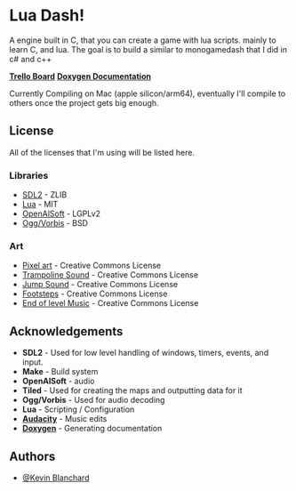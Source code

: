 # Lua Dash!

A engine built in C, that you can create a game with lua scripts.  mainly to learn C, and lua.  The goal is to build a similar to monogamedash that I did in c# and c++

**[Trello Board](https://trello.com/b/Fx6aJSS3/c-dash)**
**[Doxygen Documentation](https://docs.supergoon.com)**

Currently Compiling on  Mac (apple silicon/arm64), eventually I'll compile to others once the project gets big enough.


## License

All of the licenses that I'm using will be listed here.

### Libraries
- [SDL2](https://www.libsdl.org) - ZLIB
- [Lua](https://www.lua.org/license.html) - MIT
- [OpenAlSoft](https://openal-soft.org) - LGPLv2
- [Ogg/Vorbis](https://xiph.org/vorbis/) - BSD

### Art
- [Pixel art](https://pixelfrog-assets.itch.io/pixel-adventure-1) - Creative Commons License
- [Trampoline Sound](https://freesound.org/people/Breviceps/sounds/493161/) - Creative Commons License
- [Jump Sound](https://freesound.org/people/se2001/sounds/528568/) - Creative Commons License
- [Footsteps](https://freesound.org/people/EVRetro/sounds/501102/) - Creative Commons License
- [End of level Music](https://freesound.org/people/maxmakessounds/sounds/353546) - Creative Commons License

## Acknowledgements
- **SDL2** - Used for low level handling of windows, timers, events, and input.
- **Make** - Build system
- **OpenAlSoft** - audio
- **Tiled** - Used for creating the maps and outputting data for it
- **Ogg/Vorbis** - Used for audio decoding
- **Lua** - Scripting / Configuration
- **[Audacity](https://www.audacityteam.org)** - Music edits
- **[Doxygen](https://doxygen.nl/index.html)** - Generating documentation

## Authors

- [@Kevin Blanchard](https://www.github.com/kjblanchard)
